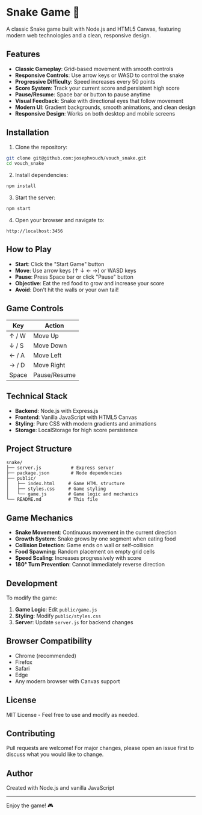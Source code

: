 # Snake Game 🐍

A classic Snake game built with Node.js and HTML5 Canvas, featuring modern web technologies and a clean, responsive design.

## Features

- **Classic Gameplay**: Grid-based movement with smooth controls
- **Responsive Controls**: Use arrow keys or WASD to control the snake
- **Progressive Difficulty**: Speed increases every 50 points
- **Score System**: Track your current score and persistent high score
- **Pause/Resume**: Space bar or button to pause anytime
- **Visual Feedback**: Snake with directional eyes that follow movement
- **Modern UI**: Gradient backgrounds, smooth animations, and clean design
- **Responsive Design**: Works on both desktop and mobile screens

## Installation

1. Clone the repository:
```bash
git clone git@github.com:josephvouch/vouch_snake.git
cd vouch_snake
```

2. Install dependencies:
```bash
npm install
```

3. Start the server:
```bash
npm start
```

4. Open your browser and navigate to:
```
http://localhost:3456
```

## How to Play

- **Start**: Click the "Start Game" button
- **Move**: Use arrow keys (↑ ↓ ← →) or WASD keys
- **Pause**: Press Space bar or click "Pause" button
- **Objective**: Eat the red food to grow and increase your score
- **Avoid**: Don't hit the walls or your own tail!

## Game Controls

| Key | Action |
|-----|--------|
| ↑ / W | Move Up |
| ↓ / S | Move Down |
| ← / A | Move Left |
| → / D | Move Right |
| Space | Pause/Resume |

## Technical Stack

- **Backend**: Node.js with Express.js
- **Frontend**: Vanilla JavaScript with HTML5 Canvas
- **Styling**: Pure CSS with modern gradients and animations
- **Storage**: LocalStorage for high score persistence

## Project Structure

```
snake/
├── server.js           # Express server
├── package.json        # Node dependencies
├── public/
│   ├── index.html     # Game HTML structure
│   ├── styles.css     # Game styling
│   └── game.js        # Game logic and mechanics
└── README.md          # This file
```

## Game Mechanics

- **Snake Movement**: Continuous movement in the current direction
- **Growth System**: Snake grows by one segment when eating food
- **Collision Detection**: Game ends on wall or self-collision
- **Food Spawning**: Random placement on empty grid cells
- **Speed Scaling**: Increases progressively with score
- **180° Turn Prevention**: Cannot immediately reverse direction

## Development

To modify the game:

1. **Game Logic**: Edit `public/game.js`
2. **Styling**: Modify `public/styles.css`
3. **Server**: Update `server.js` for backend changes

## Browser Compatibility

- Chrome (recommended)
- Firefox
- Safari
- Edge
- Any modern browser with Canvas support

## License

MIT License - Feel free to use and modify as needed.

## Contributing

Pull requests are welcome! For major changes, please open an issue first to discuss what you would like to change.

## Author

Created with Node.js and vanilla JavaScript

---

Enjoy the game! 🎮